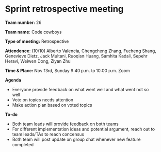 # Sprint retrospective meeting

**Team number:**
26

**Team name:**
Code cowboys

**Type of meeting:**
Retrospective 

**Attendence:**
(10/10) Alberto Valencia, Chengcheng Zhang, Fucheng Shang, Genevieve Dietz, Jack Multani, Ruoqian Huang, Samhita Kadali, Sepehr Heravi, Weiwen Dong, Ziyan Zhu

**Time & Place:**
Nov 13rd, Sunday 9:40 p.m. to 10:00 p.m. Zoom

**Agenda**
- Everyone provide feedback on what went well and what went not so well
- Vote on topics needs attention
- Make action plan based on voted topics

**To-do**
- Both team leads will provide feedback on both teams
- For different implementation ideas and potential argument, reach out to team leads/TAs to reach concensus 
- Both team will post update on group chat whenever new feature completed
